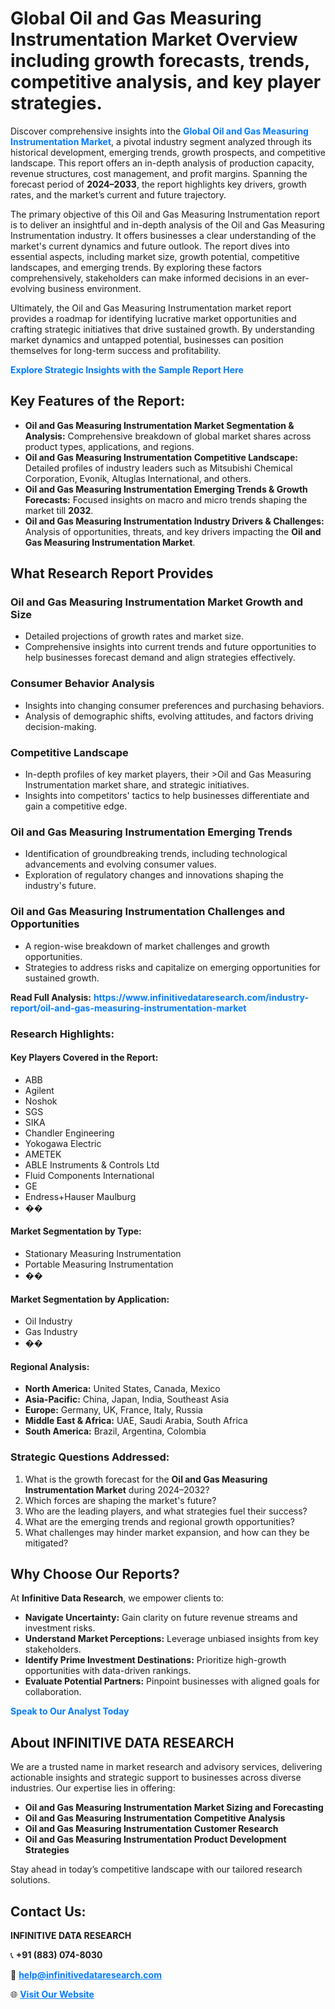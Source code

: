 <h1>Global Oil and Gas Measuring Instrumentation Market Overview including growth forecasts, trends, competitive analysis, and key player strategies.</h1>
<p>
Discover comprehensive insights into the 
<a href="https://www.infinitivedataresearch.com/industry-report/oil-and-gas-measuring-instrumentation-market" rel="dofollow" style="color: #007BFF; text-decoration: none;"><strong>Global Oil and Gas Measuring Instrumentation Market</strong></a>, a pivotal industry segment analyzed through its historical development, emerging trends, growth prospects, and competitive landscape. This report offers an in-depth analysis of production capacity, revenue structures, cost management, and profit margins. Spanning the forecast period of <strong>2024–2033</strong>, the report highlights key drivers, growth rates, and the market’s current and future trajectory.
</p>
<p>
The primary objective of this Oil and Gas Measuring Instrumentation report is to deliver an insightful and in-depth analysis of the Oil and Gas Measuring Instrumentation industry. It offers businesses a clear understanding of the market's current dynamics and future outlook. The report dives into essential aspects, including market size, growth potential, competitive landscapes, and emerging trends. By exploring these factors comprehensively, stakeholders can make informed decisions in an ever-evolving business environment.
</p>
<p>
Ultimately, the Oil and Gas Measuring Instrumentation market report provides a roadmap for identifying lucrative market opportunities and crafting strategic initiatives that drive sustained growth. By understanding market dynamics and untapped potential, businesses can position themselves for long-term success and profitability.
</p>
<p>
<a href="https://www.infinitivedataresearch.com/request-sample/reportId=108150" style="color: #007BFF; text-decoration: none;"><strong>Explore Strategic Insights with the Sample Report Here</strong></a>
</p>

<h2>Key Features of the Report:</h2>
<ul>
<li><strong>Oil and Gas Measuring Instrumentation Market Segmentation & Analysis:</strong> Comprehensive breakdown of global market shares across product types, applications, and regions.</li>
<li><strong>Oil and Gas Measuring Instrumentation Competitive Landscape:</strong> Detailed profiles of industry leaders such as Mitsubishi Chemical Corporation, Evonik, Altuglas International, and others.</li>
<li><strong>Oil and Gas Measuring Instrumentation Emerging Trends & Growth Forecasts:</strong> Focused insights on macro and micro trends shaping the market till <strong>2032</strong>.</li>
<li><strong>Oil and Gas Measuring Instrumentation Industry Drivers & Challenges:</strong> Analysis of opportunities, threats, and key drivers impacting the <strong>Oil and Gas Measuring Instrumentation Market</strong>.</li>
</ul>

<h2>What Research Report Provides</h2>
<h3>Oil and Gas Measuring Instrumentation Market Growth and Size</h3>
<ul>
<li>Detailed projections of growth rates and market size.</li>
<li>Comprehensive insights into current trends and future opportunities to help businesses forecast demand and align strategies effectively.</li>
</ul>

<h3>Consumer Behavior Analysis</h3>
<ul>
<li>Insights into changing consumer preferences and purchasing behaviors.</li>
<li>Analysis of demographic shifts, evolving attitudes, and factors driving decision-making.</li>
</ul>

<h3>Competitive Landscape</h3>
<ul>
<li>In-depth profiles of key market players, their >Oil and Gas Measuring Instrumentation market share, and strategic initiatives.</li>
<li>Insights into competitors' tactics to help businesses differentiate and gain a competitive edge.</li>
</ul>

<h3>Oil and Gas Measuring Instrumentation Emerging Trends</h3>
<ul>
<li>Identification of groundbreaking trends, including technological advancements and evolving consumer values.</li>
<li>Exploration of regulatory changes and innovations shaping the industry's future.</li>
</ul>

<h3>Oil and Gas Measuring Instrumentation Challenges and Opportunities</h3>
<ul>
<li>A region-wise breakdown of market challenges and growth opportunities.</li>
<li>Strategies to address risks and capitalize on emerging opportunities for sustained growth.</li>
</ul>
<p><strong>Read Full Analysis:</strong> <a href="https://www.infinitivedataresearch.com/industry-report/oil-and-gas-measuring-instrumentation-market" rel="dofollow" style="color: #007BFF; text-decoration: none;"><strong>https://www.infinitivedataresearch.com/industry-report/oil-and-gas-measuring-instrumentation-market</strong></a></p>
<h3>Research Highlights:</h3>
<h4>Key Players Covered in the Report:</h4>
<ul><li>ABB</li><li>Agilent</li><li>Noshok</li><li>SGS</li><li>SIKA</li><li>Chandler Engineering</li><li>Yokogawa Electric</li><li>AMETEK</li><li>ABLE Instruments &amp; Controls Ltd</li><li>Fluid Components International</li><li>GE</li><li>Endress+Hauser Maulburg</li><li>��</li></ul>
<h4>Market Segmentation by Type:</h4>
<ul><li>Stationary Measuring Instrumentation</li><li>Portable Measuring Instrumentation</li><li>��</li></ul>
<h4>Market Segmentation by Application:</h4>
<ul><li>Oil Industry</li><li>Gas Industry</li><li>��</li></ul>

<h4>Regional Analysis:</h4>
<ul>
<li><strong>North America:</strong> United States, Canada, Mexico</li>
<li><strong>Asia-Pacific:</strong> China, Japan, India, Southeast Asia</li>
<li><strong>Europe:</strong> Germany, UK, France, Italy, Russia</li>
<li><strong>Middle East & Africa:</strong> UAE, Saudi Arabia, South Africa</li>
<li><strong>South America:</strong> Brazil, Argentina, Colombia</li>
</ul>

<h3>Strategic Questions Addressed:</h3>
<ol>
<li>What is the growth forecast for the <strong>Oil and Gas Measuring Instrumentation Market</strong> during 2024–2032?</li>
<li>Which forces are shaping the market's future?</li>
<li>Who are the leading players, and what strategies fuel their success?</li>
<li>What are the emerging trends and regional growth opportunities?</li>
<li>What challenges may hinder market expansion, and how can they be mitigated?</li>
</ol>

<h2>Why Choose Our Reports?</h2>
<p>At <strong>Infinitive Data Research</strong>, we empower clients to:</p>
<ul>
<li><strong>Navigate Uncertainty:</strong> Gain clarity on future revenue streams and investment risks.</li>
<li><strong>Understand Market Perceptions:</strong> Leverage unbiased insights from key stakeholders.</li>
<li><strong>Identify Prime Investment Destinations:</strong> Prioritize high-growth opportunities with data-driven rankings.</li>
<li><strong>Evaluate Potential Partners:</strong> Pinpoint businesses with aligned goals for collaboration.</li>
</ul>
<p><a href="https://www.infinitivedataresearch.com/industry-report/oil-and-gas-measuring-instrumentation-market" rel="dofollow" style="color: #007BFF; text-decoration: none;"><strong>Speak to Our Analyst Today</strong></a></p>

<h2>About INFINITIVE DATA RESEARCH</h2>
<p>We are a trusted name in market research and advisory services, delivering actionable insights and strategic support to businesses across diverse industries. Our expertise lies in offering:</p>
<ul>
<li><strong>Oil and Gas Measuring Instrumentation Market Sizing and Forecasting</strong></li>
<li><strong>Oil and Gas Measuring Instrumentation Competitive Analysis</strong></li>
<li><strong>Oil and Gas Measuring Instrumentation Customer Research</strong></li>
<li><strong>Oil and Gas Measuring Instrumentation Product Development Strategies</strong></li>
</ul>
<p>Stay ahead in today’s competitive landscape with our tailored research solutions.</p>

<h2>Contact Us:</h2>
<p><strong>INFINITIVE DATA RESEARCH</strong></p>
<p>📞 <strong>+91 (883) 074-8030</strong></p>
<p>📧 <strong><a href="mailto:help@infinitivedataresearch.com" style="color: #007BFF;">help@infinitivedataresearch.com</a></strong></p>
<p>🌐 <strong><a href="https://www.infinitivedataresearch.com" rel="dofollow" style="color: #007BFF;">Visit Our Website</a></strong></p>